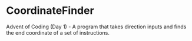 # CoordinateFinder
Advent of Coding (Day 1) - A program that takes direction inputs and finds the end coordinate of a set of instructions.
